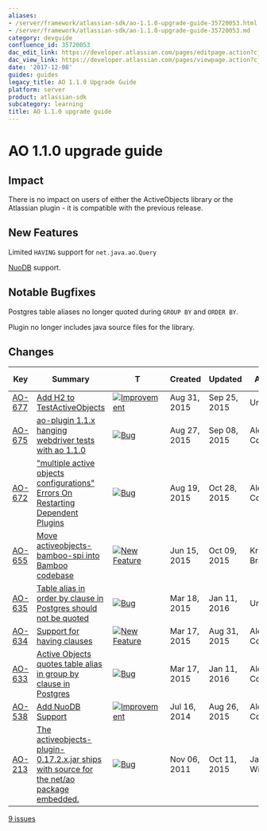 ```yaml
---
aliases:
- /server/framework/atlassian-sdk/ao-1.1.0-upgrade-guide-35720053.html
- /server/framework/atlassian-sdk/ao-1.1.0-upgrade-guide-35720053.md
category: devguide
confluence_id: 35720053
dac_edit_link: https://developer.atlassian.com/pages/editpage.action?cjm=wozere&pageId=35720053
dac_view_link: https://developer.atlassian.com/pages/viewpage.action?cjm=wozere&pageId=35720053
date: '2017-12-08'
guides: guides
legacy_title: AO 1.1.0 Upgrade Guide
platform: server
product: atlassian-sdk
subcategory: learning
title: AO 1.1.0 upgrade guide
---
```

# AO 1.1.0 upgrade guide

## Impact

There is no impact on users of either the ActiveObjects library or the Atlassian plugin - it is compatible with the previous release.

## New Features

Limited `HAVING` support for `net.java.ao.Query`

<a href="http://www.nuodb.com/" class="external-link">NuoDB</a> support.

## Notable Bugfixes

Postgres table aliases no longer quoted during `GROUP BY` and `ORDER BY`.

Plugin no longer includes java source files for the library.

## Changes

| Key                                                                                                    | Summary                                                                                                                                                                                   | T                                                                                                                                                                                                                                                                                   | Created      | Updated      | Assignee             | Reporter             | P                                                                                                                                                    | Status   | Resolution | Fix Version/S                 |
|--------------------------------------------------------------------------------------------------------|-------------------------------------------------------------------------------------------------------------------------------------------------------------------------------------------|-------------------------------------------------------------------------------------------------------------------------------------------------------------------------------------------------------------------------------------------------------------------------------------|--------------|--------------|----------------------|----------------------|------------------------------------------------------------------------------------------------------------------------------------------------------|----------|------------|-------------------------------|
| <a href="https://ecosystem.atlassian.net/browse/AO-677?src=confmacro" class="external-link">AO-677</a> | <a href="https://ecosystem.atlassian.net/browse/AO-677?src=confmacro" class="external-link">Add H2 to TestActiveObjects</a>                                                               | <a href="https://ecosystem.atlassian.net/browse/AO-677?src=confmacro" class="external-link"><img src="https://ecosystem.atlassian.net/secure/viewavatar?size=xsmall&amp;avatarId=15310&amp;avatarType=issuetype" alt="Improvement" class="icon confluence-external-resource" /></a> | Aug 31, 2015 | Sep 25, 2015 | Unassigned           | Felix Haehnel        | <img src="https://ecosystem.atlassian.net/images/icons/priorities/trivial.svg" alt="Trivial" class="icon confluence-external-resource" width="16" /> | RESOLVED | Fixed      | 1.0.1, 1.1.0                  |
| <a href="https://ecosystem.atlassian.net/browse/AO-675?src=confmacro" class="external-link">AO-675</a> | <a href="https://ecosystem.atlassian.net/browse/AO-675?src=confmacro" class="external-link">ao-plugin 1.1.x hanging webdriver tests with ao 1.1.0</a>                                     | <a href="https://ecosystem.atlassian.net/browse/AO-675?src=confmacro" class="external-link"><img src="https://ecosystem.atlassian.net/secure/viewavatar?size=xsmall&amp;avatarId=15303&amp;avatarType=issuetype" alt="Bug" class="icon confluence-external-resource" /></a>         | Aug 27, 2015 | Sep 08, 2015 | Alex Courtis         | Alex Courtis         | <img src="https://ecosystem.atlassian.net/images/icons/priorities/major.svg" alt="Major" class="icon confluence-external-resource" />                | RESOLVED | Fixed      | 1.1.0                         |
| <a href="https://ecosystem.atlassian.net/browse/AO-672?src=confmacro" class="external-link">AO-672</a> | <a href="https://ecosystem.atlassian.net/browse/AO-672?src=confmacro" class="external-link">&quot;multiple active objects configurations&quot; Errors On Restarting Dependent Plugins</a> | <a href="https://ecosystem.atlassian.net/browse/AO-672?src=confmacro" class="external-link"><img src="https://ecosystem.atlassian.net/secure/viewavatar?size=xsmall&amp;avatarId=15303&amp;avatarType=issuetype" alt="Bug" class="icon confluence-external-resource" /></a>         | Aug 19, 2015 | Oct 28, 2015 | Alex Courtis         | Alex Courtis         | <img src="https://ecosystem.atlassian.net/images/icons/priorities/major.svg" alt="Major" class="icon confluence-external-resource" />                | RESOLVED | Fixed      | 1.0.1, 1.1.0                  |
| <a href="https://ecosystem.atlassian.net/browse/AO-655?src=confmacro" class="external-link">AO-655</a> | <a href="https://ecosystem.atlassian.net/browse/AO-655?src=confmacro" class="external-link">Move activeobjects-bamboo-spi into Bamboo codebase</a>                                        | <a href="https://ecosystem.atlassian.net/browse/AO-655?src=confmacro" class="external-link"><img src="https://ecosystem.atlassian.net/secure/viewavatar?size=xsmall&amp;avatarId=15311&amp;avatarType=issuetype" alt="New Feature" class="icon confluence-external-resource" /></a> | Jun 15, 2015 | Oct 09, 2015 | Krystian Brazulewicz | Krystian Brazulewicz | <img src="https://ecosystem.atlassian.net/images/icons/priorities/major.svg" alt="Major" class="icon confluence-external-resource" />                | RESOLVED | Fixed      | 1.1.0                         |
| <a href="https://ecosystem.atlassian.net/browse/AO-635?src=confmacro" class="external-link">AO-635</a> | <a href="https://ecosystem.atlassian.net/browse/AO-635?src=confmacro" class="external-link">Table alias in order by clause in Postgres should not be quoted</a>                           | <a href="https://ecosystem.atlassian.net/browse/AO-635?src=confmacro" class="external-link"><img src="https://ecosystem.atlassian.net/secure/viewavatar?size=xsmall&amp;avatarId=15303&amp;avatarType=issuetype" alt="Bug" class="icon confluence-external-resource" /></a>         | Mar 18, 2015 | Jan 11, 2016 | Unassigned           | Georg Schmidl        | <img src="https://ecosystem.atlassian.net/images/icons/priorities/major.svg" alt="Major" class="icon confluence-external-resource" />                | RESOLVED | Fixed      | 1.1.0                         |
| <a href="https://ecosystem.atlassian.net/browse/AO-634?src=confmacro" class="external-link">AO-634</a> | <a href="https://ecosystem.atlassian.net/browse/AO-634?src=confmacro" class="external-link">Support for having clauses</a>                                                                | <a href="https://ecosystem.atlassian.net/browse/AO-634?src=confmacro" class="external-link"><img src="https://ecosystem.atlassian.net/secure/viewavatar?size=xsmall&amp;avatarId=15311&amp;avatarType=issuetype" alt="New Feature" class="icon confluence-external-resource" /></a> | Mar 17, 2015 | Aug 31, 2015 | Alex Courtis         | Georg Schmidl        | <img src="https://ecosystem.atlassian.net/images/icons/priorities/major.svg" alt="Major" class="icon confluence-external-resource" />                | RESOLVED | Fixed      | 1.1.0                         |
| <a href="https://ecosystem.atlassian.net/browse/AO-633?src=confmacro" class="external-link">AO-633</a> | <a href="https://ecosystem.atlassian.net/browse/AO-633?src=confmacro" class="external-link">Active Objects quotes table alias in group by clause in Postgres</a>                          | <a href="https://ecosystem.atlassian.net/browse/AO-633?src=confmacro" class="external-link"><img src="https://ecosystem.atlassian.net/secure/viewavatar?size=xsmall&amp;avatarId=15303&amp;avatarType=issuetype" alt="Bug" class="icon confluence-external-resource" /></a>         | Mar 17, 2015 | Jan 11, 2016 | Alex Courtis         | Georg Schmidl        | <img src="https://ecosystem.atlassian.net/images/icons/priorities/major.svg" alt="Major" class="icon confluence-external-resource" />                | RESOLVED | Fixed      | 1.1.0                         |
| <a href="https://ecosystem.atlassian.net/browse/AO-538?src=confmacro" class="external-link">AO-538</a> | <a href="https://ecosystem.atlassian.net/browse/AO-538?src=confmacro" class="external-link">Add NuoDB Support</a>                                                                         | <a href="https://ecosystem.atlassian.net/browse/AO-538?src=confmacro" class="external-link"><img src="https://ecosystem.atlassian.net/secure/viewavatar?size=xsmall&amp;avatarId=15310&amp;avatarType=issuetype" alt="Improvement" class="icon confluence-external-resource" /></a> | Jul 16, 2014 | Aug 26, 2015 | Alex Courtis         | Alex Courtis         | <img src="https://ecosystem.atlassian.net/images/icons/priorities/minor.svg" alt="Minor" class="icon confluence-external-resource" />                | RESOLVED | Fixed      | 1.1.0                         |
| <a href="https://ecosystem.atlassian.net/browse/AO-213?src=confmacro" class="external-link">AO-213</a> | <a href="https://ecosystem.atlassian.net/browse/AO-213?src=confmacro" class="external-link">The activeobjects-plugin-0.17.2.x.jar ships with source for the net/ao package embedded.</a>  | <a href="https://ecosystem.atlassian.net/browse/AO-213?src=confmacro" class="external-link"><img src="https://ecosystem.atlassian.net/secure/viewavatar?size=xsmall&amp;avatarId=15303&amp;avatarType=issuetype" alt="Bug" class="icon confluence-external-resource" /></a>         | Nov 06, 2011 | Oct 11, 2015 | James Winters        | Brenden Bain         | <img src="https://ecosystem.atlassian.net/images/icons/priorities/major.svg" alt="Major" class="icon confluence-external-resource" />                | RESOLVED | Fixed      | 1.0.1, 1.1.0, 0.28.14, 0.29.4 |

<a href="https://ecosystem.atlassian.net/secure/IssueNavigator.jspa?reset=true&amp;jqlQuery=project+%3D+AO+AND+fixVersion+%3D+%221.1.0%22++++&amp;src=confmacro" class="external-link" title="View all matching issues in JIRA.">9 issues</a>
